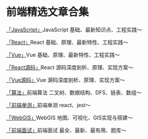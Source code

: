 # 前端精选文章合集

[「JavaScript」](https://mp.weixin.qq.com/mp/appmsgalbum?__biz=MzIzNjUxMzE2NQ==&action=getalbum&album_id=2667089070560624641#wechat_redirect)JavaScript 基础、最新知识点、工程实践～

[「React」](https://mp.weixin.qq.com/mp/appmsgalbum?__biz=MzIzNjUxMzE2NQ==&action=getalbum&album_id=2680101117774774275#wechat_redirect)React 基础、原理、最新特性、工程实践～

[「Vue」](https://mp.weixin.qq.com/mp/appmsgalbum?__biz=MzIzNjUxMzE2NQ==&action=getalbum&album_id=2719700207860695041#wechat_redirect)Vue 基础、原理、最新特性、工程实践～

[「React源码」](https://mp.weixin.qq.com/mp/appmsgalbum?__biz=MzIzNjUxMzE2NQ==&action=getalbum&album_id=2674592030651826177#wechat_redirect)React 源码深度剖析、原理、实现方案～

[「Vue源码」](https://mp.weixin.qq.com/mp/appmsgalbum?__biz=MzIzNjUxMzE2NQ==&action=getalbum&album_id=2706250277657755650#wechat_redirect)Vue 源码深度剖析、原理、实现方案～

[「算法」](https://mp.weixin.qq.com/mp/appmsgalbum?__biz=MzIzNjUxMzE2NQ==&action=getalbum&album_id=2667056562422923265#wechat_redirect)前端算法 二叉树、数据结构、DFS、链表、数组～

[「前端单测」](https://mp.weixin.qq.com/mp/appmsgalbum?__biz=MzIzNjUxMzE2NQ==&action=getalbum&album_id=2707709911505551360#wechat_redirect)前端单测 react、jest～

[「WebGIS」](https://mp.weixin.qq.com/mp/appmsgalbum?__biz=MzIzNjUxMzE2NQ==&action=getalbum&album_id=2668479897740492801#wechat_redirect)WebGIS 地图、可视化、GIS实现与搭建～

[「前端面试」](https://mp.weixin.qq.com/mp/appmsgalbum?__biz=MzIzNjUxMzE2NQ==&action=getalbum&album_id=2667142339446161410#wechat_redirect)前端面试 最全、最新、最有用、题库～


